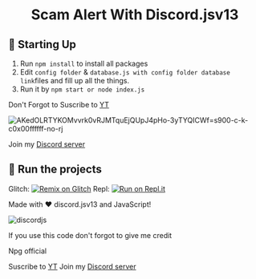 
<h1 align="center"> Scam Alert With Discord.jsv13 </h1>




## 📝 Starting Up
1. Run `npm install` to install all packages 
2. Edit `config folder` & `database.js with config folder database link`files and fill up all the things.
3. Run it by `npm start or node index.js`

Don't Forgot to Suscribe to [YT](https://youtube.com/NPGARMY/) 

![AKedOLRTYKOMvvrk0vRJMTquEjQUpJ4pHo-3yTYQICWf=s900-c-k-c0x00ffffff-no-rj](https://user-images.githubusercontent.com/86592522/129449267-53fdc8d5-4418-419d-8cdd-a42945778d9a.jpg)


Join my [Discord server](https://discord.gg/UA6sSqKXpZ/)

## 💨 Run the projects
Glitch: [![Remix on Glitch](https://cdn.glitch.com/2703baf2-b643-4da7-ab91-7ee2a2d00b5b%2Fremix-button.svg)](https://glitch.com/edit/#!/import/github/Wumpuspro/Scam-alert-bot)
Repl: [![Run on Repl.it](https://repl.it/badge/github/Wumpuspro/Scam-alert-bot)](https://repl.it/github/Wumpuspro/Scam-alert-bot)


Made with  ❤️ discord.jsv13 and JavaScript!


![discordjs](https://user-images.githubusercontent.com/86592522/129449148-f6e82346-9180-4d99-b793-bd7c008ccd2e.jpg)

If you use this code don't forgot to give me credit 

Npg official

Suscribe to [YT](https://youtube.com/NPGARMY/)
Join my [Discord server](https://discord.gg/UA6sSqKXpZ/)

